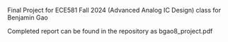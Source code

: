 Final Project for ECE581 Fall 2024 (Advanced Analog IC Design) class for Benjamin Gao

Completed report can be found in the repository as bgao8_project.pdf
